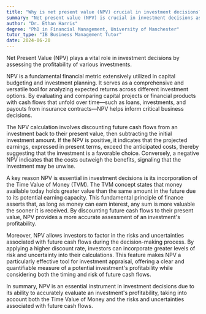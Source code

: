 ```yaml
---
title: "Why is net present value (NPV) crucial in investment decisions?"
summary: "Net present value (NPV) is crucial in investment decisions as it helps determine the profitability of an investment."
author: "Dr. Ethan Harris"
degree: "PhD in Financial Management, University of Manchester"
tutor_type: "IB Business Management Tutor"
date: 2024-06-20
---
```


Net Present Value (NPV) plays a vital role in investment decisions by assessing the profitability of various investments.

NPV is a fundamental financial metric extensively utilized in capital budgeting and investment planning. It serves as a comprehensive and versatile tool for analyzing expected returns across different investment options. By evaluating and comparing capital projects or financial products with cash flows that unfold over time—such as loans, investments, and payouts from insurance contracts—NPV helps inform critical business decisions.

The NPV calculation involves discounting future cash flows from an investment back to their present value, then subtracting the initial investment amount. If the NPV is positive, it indicates that the projected earnings, expressed in present terms, exceed the anticipated costs, thereby suggesting that the investment is a favorable choice. Conversely, a negative NPV indicates that the costs outweigh the benefits, signaling that the investment may be unwise.

A key reason NPV is essential in investment decisions is its incorporation of the Time Value of Money (TVM). The TVM concept states that money available today holds greater value than the same amount in the future due to its potential earning capacity. This fundamental principle of finance asserts that, as long as money can earn interest, any sum is more valuable the sooner it is received. By discounting future cash flows to their present value, NPV provides a more accurate assessment of an investment's profitability.

Moreover, NPV allows investors to factor in the risks and uncertainties associated with future cash flows during the decision-making process. By applying a higher discount rate, investors can incorporate greater levels of risk and uncertainty into their calculations. This feature makes NPV a particularly effective tool for investment appraisal, offering a clear and quantifiable measure of a potential investment's profitability while considering both the timing and risk of future cash flows.

In summary, NPV is an essential instrument in investment decisions due to its ability to accurately evaluate an investment's profitability, taking into account both the Time Value of Money and the risks and uncertainties associated with future cash flows.
    